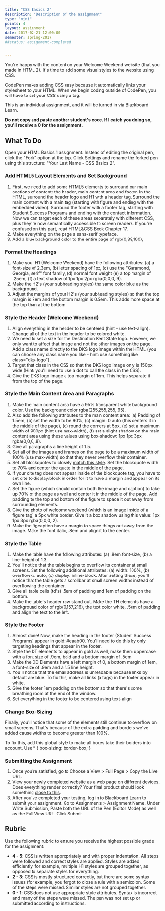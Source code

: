 ```yaml
---
title: "CSS Basics 2"
description: "Description of the assignment"
type: "mini"
points: 4
layout: assignment
date: 2017-02-21 12:00:00
semester: spring-2017
##status: assignment-completed


---
```


You're happy with the content on your Welcome Weekend website (that you made in HTML 2).  It's time to add some visual styles to the website using CSS.

CodePen makes adding CSS easy because it automatically links your stylesheet to your HTML.  When we begin coding outside of CodePen, you will have to set your CSS using a <link> tag.

This is an individual assignment, and it will be turned in via Blackboard Learn.  

**Do not copy and paste another student's code.  If I catch you doing so, you'll receive a 0 for the assignment.**

## What To Do

Open your HTML Basics 1 assignment.  Instead of editing the original pen, click the "Fork" option at the top.  Click Settings and rename the forked pen using this structure: "Your Last Name - CSS Basics 2".

### Add HTML5 Layout Elements and Set Background

1. First, we need to add some HTML5 elements to surround our main sections of content: the header, main content area and footer.  In the HTML, surround the header logo and H1 with a header tag.  Surround the main content with a main tag (starting with figure and ending with the embedded video).  Surround the footer with a footer tag, starting with Student Success Programs and ending with the contact information.  Now we can target each of these areas separately with different CSS, plus they're now semantically accessible to screen readers.  If you're confused on this part, read HTML&CSS Book Chapter 17.
2.  Make everything on the page a sans-serif typeface.  
3.  Add a blue background color to the entire page of rgb(0,38,100),

### Format the Headings

1.  Make your H1 (Welcome Weekend) have the following attributes: (a) a font-size of 2.3em, (b) letter spacing of 1px, (c) use the "Garamond, Georgia, serif" font family, (d) normal font weight (e) a top margin of .25em, (f) a text shadow of 1px 1px 2px rgba(0,0,0,.9).
2. Make the H2's (your subheading styles) the same color blue as the background.  
3. Adjust the margins of your H2's (your subheading styles) so that the top margin is 2em and the bottom margin is 0.5em.  This adds more space at the top than at the bottom.

### Style the Header (Welcome Weekend)

1. Align everything in the header to be centered (hint - use text-align).  Change all of the text in the header to be colored white.
2. We need to set a size for the Destination Kent State logo.  However, we only want to affect that image and not the other images on the page.  Add a class name directly to the DKS logo image within the HTML (you can choose any class name you like - hint:  use something like class="dks-logo").
3.  Target that class in the CSS so that the DKS logo image only is 150px wide (Hint: you'll need to use a dot to call the class in the CSS).
4.  Give the DKS logo image a top margin of 1em.  This helps separate it from the top of the page.

### Style the Main Content Area and Paragraphs

1. Make the main content area have a 95% transparent white background color.  Use the background color rgba(255,255,255,.95).  
2.  Also add the following attributes to the main content area: (a) Padding of 1.5em, (b) set the width to be 90%, (c) margin: 0 auto (this centers it in the middle of the page), (d) round the corners at 5px, (e) set a maximum width of 900px (hint use max-width), (f) set a slight shadow on the main content area using these values using box-shadow: 1px 1px 3px rgba(0,0,0,.8).
3.  Give all paragraphs a line height of 1.5.
4. Set all of the images and iframes on the page to be a maximum width of 100% (use max-width) so that they never overflow their container.
5. Set all blockquotes to closely [match this style](/img/quote.png).  Set the blockquote width to 70% and center the quote in the middle of the page.
6. If your cite tag does not appear inside of the blockquote tag, you have to set cite to display:block in order for it to have a margin and appear on its own line.
7. Set the figure (which should contain both the image and caption) to take up 70% of the page as well and center it in the middle of the page.  Add padding to the top and bottom of the figure to space it out away from surrounding elements.
8. Give the photo of welcome weekend (which is an image inside of a figure tag) a 5px white border.  Give it a box shadow using this value: 1px 1px 3px rgba(0,0,0,.2).
9. Make the figcaption have a margin to space things out away from the image.  Make the font italic, .8em and align it to the center.

### Style the Table

1. Make the table have the following attributes: (a) .8em font-size, (b) a line-height of 1.3.  
2.  You'll notice that the table begins to overflow its container at small screens.  Set the following additional attributes: (a) width: 100%, (b) overflow-x: auto, (c) display: inline-block.  After setting these, you'll notice that the table gets a scrollbar at small screen widths instead of overflowing the container.
3. Give all table cells (td's) .5em of padding and 1em of padding on the bottom.
4. Make the table's header row stand out.  Make the TH elements have a background color of rgb(0,157,216), the text color white, .5em of padding and align the text to the left.

### Style the Footer

1. Almost done!  Now, make the heading in the footer (Student Success Programs) appear in gold: #eaab00.  You'll need to do this by only targeting headings that appear in the footer.
2. Style the DT elements to appear in gold as well, make them uppercase with a font size of .9em, bold and a bottom margin of .5em.
3.  Make the DD Elements have a left margin of 0, a bottom margin of 1em, a font-size of .9em and a 1.5 line height.
4. You'll notice that the email address is unreadable because links by default are blue.  To fix this, make all links (a tags) in the footer appear in white.
5. Give the footer 1em padding on the bottom so that there's some breathing room at the end of the window.
6.  Set everything in the footer to be centered using text-align.

### Change Box-Sizing

Finally, you'll notice that some of the elements still continue to overflow on small screens.  That's because of the extra padding and borders we've added cause widths to become greater than 100%.  

To fix this, add this global style to make all boxes take their borders into account.  Use * { box-sizing: border-box; }

### Submitting the Assignment

1. Once you're satisfied, go to Choose a View > Full Page > Copy the Live URL.
2. View your newly completed website as a web page on different devices.  Does everything render correctly?  Your final product should look something [close to this](/img/css2-assignment-screenshot.png).
3. After you've completed your testing, log in to Blackboard Learn to submit your assignment.  Go to Assignments > Assignment Name.  Under Write Submission, Paste both the URL of the Pen (Editor Mode) as well as the Full View  URL.  Click Submit.

## Rubric

Use the following rubric to ensure you receive the highest possible grade for the assignment:

* **4 - 5**: CSS is written appropriately and with proper indentation.  All steps were followed and correct styles are applied.  Styles are added efficiently, for example, multiple H1 styles are grouped together, as opposed to separate styles for everything.  
* **2 - 3**: CSS is mostly structured correctly, but there are some syntax issues (for example, you forgot to close a rule with a semicolon.  Some of the steps were missed.  Similar styles are not grouped together.
* **0 - 1**: CSS does not use appropriate style attributes.  Syntax is incorrect and many of the steps were missed. The pen was not set up or submitted according to instructions.
